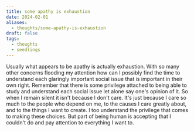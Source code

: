 ```yaml
---
title: some apathy is exhaustion
date: 2024-02-01
aliases:
  - thoughts/some-apathy-is-exhaustion
draft: false
tags:
  - thoughts
  - seedlings
---
```

Usually what appears to be apathy is actually exhaustion. With so many other concerns flooding my attention how can I possibly find the time to understand each glaringly important social issue that is important in their own right. Remember that there is some privilege attached to being able to study and understand each social issue let alone say one's opinion of it. So when I remain silent it isn't because I don't care. It's just because I care so much to the people who depend on me, to the causes I care greatly about, and to the things I want to create. I too understand the privilege that comes to making these choices. But part of being human is accepting that I couldn't do and pay attention to everything I want to.